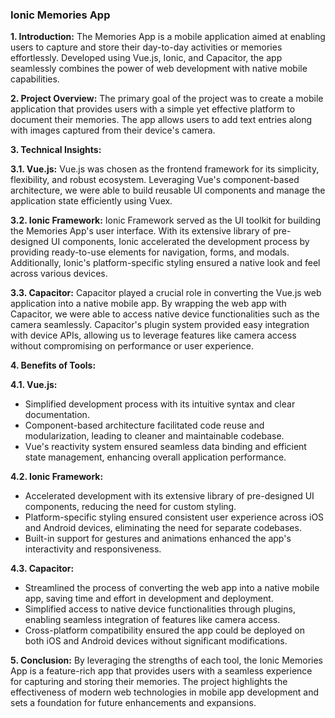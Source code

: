 ### Ionic Memories App

**1. Introduction:**
The Memories App is a mobile application aimed at enabling users to capture and store their day-to-day activities or memories effortlessly. Developed using Vue.js, Ionic, and Capacitor, the app seamlessly combines the power of web development with native mobile capabilities.

**2. Project Overview:**
The primary goal of the project was to create a mobile application that provides users with a simple yet effective platform to document their memories. The app allows users to add text entries along with images captured from their device's camera.

**3. Technical Insights:**

**3.1. Vue.js:**
Vue.js was chosen as the frontend framework for its simplicity, flexibility, and robust ecosystem. Leveraging Vue's component-based architecture, we were able to build reusable UI components and manage the application state efficiently using Vuex.

**3.2. Ionic Framework:**
Ionic Framework served as the UI toolkit for building the Memories App's user interface. With its extensive library of pre-designed UI components, Ionic accelerated the development process by providing ready-to-use elements for navigation, forms, and modals. Additionally, Ionic's platform-specific styling ensured a native look and feel across various devices.

**3.3. Capacitor:**
Capacitor played a crucial role in converting the Vue.js web application into a native mobile app. By wrapping the web app with Capacitor, we were able to access native device functionalities such as the camera seamlessly. Capacitor's plugin system provided easy integration with device APIs, allowing us to leverage features like camera access without compromising on performance or user experience.

**4. Benefits of Tools:**

**4.1. Vue.js:**
- Simplified development process with its intuitive syntax and clear documentation.
- Component-based architecture facilitated code reuse and modularization, leading to cleaner and maintainable codebase.
- Vue's reactivity system ensured seamless data binding and efficient state management, enhancing overall application performance.

**4.2. Ionic Framework:**
- Accelerated development with its extensive library of pre-designed UI components, reducing the need for custom styling.
- Platform-specific styling ensured consistent user experience across iOS and Android devices, eliminating the need for separate codebases.
- Built-in support for gestures and animations enhanced the app's interactivity and responsiveness.

**4.3. Capacitor:**
- Streamlined the process of converting the web app into a native mobile app, saving time and effort in development and deployment.
- Simplified access to native device functionalities through plugins, enabling seamless integration of features like camera access.
- Cross-platform compatibility ensured the app could be deployed on both iOS and Android devices without significant modifications.

**5. Conclusion:**
By leveraging the strengths of each tool, the Ionic Memories App is a feature-rich app that provides users with a seamless experience for capturing and storing their memories. The project highlights the effectiveness of modern web technologies in mobile app development and sets a foundation for future enhancements and expansions.
